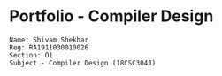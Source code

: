 # Portfolio - Compiler Design

```
Name: Shivam Shekhar
Reg: RA1911030010026
Section: O1
Subject - Compiler Design (18CSC304J)
```
